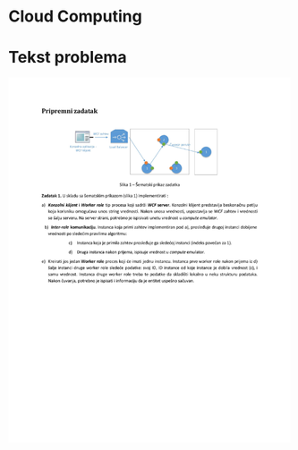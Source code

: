# Cloud Computing
# Tekst problema
![tekst](https://github.com/mladjonis/Cloud-Computing/blob/master/0001.jpg)
